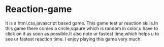 # Reaction-game
It is a html,css,javascript based game.
This game test ur reaction skills.In this game there comes a circle,sqaure
which is random in color,u have to click on it as soon as possible.It also note ur 
fastest time,which helps u to see ur fastest reaction time.
I enjoy playing this game very much.
